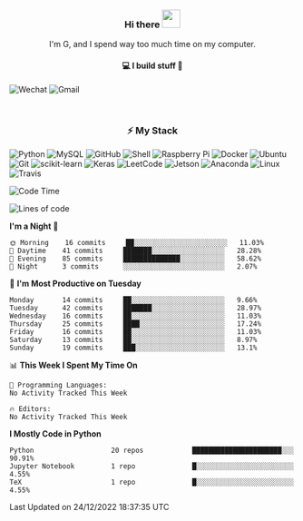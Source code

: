 <h3 align="center"> Hi there <img src="https://raw.githubusercontent.com/ShahriarShafin/ShahriarShafin/main/Assets/handshake.gif" height="32px"></h3>

<p align="center">
I'm G, and I spend way too much time on my computer.
</p>

<h4 align="center">
💻 I build stuff 🌱 </a>
</h4>

![Wechat](https://img.shields.io/badge/-gavingsf-07C160?style=flat-square&logo=WeChat&logoColor=white)
![Gmail](https://img.shields.io/badge/--D14836?style=flat-square&logo=Gmail&logoColor=white)


<br/>
<h3 align="center">
⚡ My Stack
</h3>

![Python](https://img.shields.io/badge/-Python-black?style=flat-square&logo=Python)
![MySQL](https://img.shields.io/badge/-MySQL-black?style=flat-square&logo=mysql)
![GitHub](https://img.shields.io/badge/-GitHub-181717?style=flat-square&logo=github)
![Shell](https://img.shields.io/badge/-shell-5391FE?style=flat-square&logo=PowerShell&logoColor=white)
![Raspberry Pi](https://img.shields.io/badge/-Raspberry%20Pi-C51A4A?style=flat-square&logo=Raspberry-Pi)
![Docker](https://img.shields.io/badge/-Docker-black?style=flat-square&logo=docker)
![Ubuntu](https://img.shields.io/badge/-Ubuntu-772953?style=flat-square&logo=Ubuntu&logoColor=white)
![Git](https://img.shields.io/badge/-Git-F44D27?style=flat-square&logo=Git&logoColor=white)
![scikit-learn](https://img.shields.io/badge/-scikitlearn-000000?style=flat-square&logo=scikit-learn)
![Keras](https://img.shields.io/badge/-Keras-D00000?style=flat-square&logo=keras)
![LeetCode](https://img.shields.io/badge/-LeetCode-000000?style=flat-square&logo=LeetCode)
![Jetson](https://img.shields.io/badge/-Jetson-76B900?style=flat-square&logo=Nvidia&logoColor=white)
![Anaconda](https://img.shields.io/badge/-Anaconda-44A833?style=flat-square&logo=Anaconda&logoColor=white)
![Linux](https://img.shields.io/badge/-Linux-FCC264?style=flat-square&logo=Linux&logoColor=black)
![Travis](https://img.shields.io/badge/-TravisCI-3EAAAF?style=flat-square&logo=travis-ci&logoColor=white)




<!--START_SECTION:waka-->
![Code Time](http://img.shields.io/badge/Code%20Time-36%20mins-blue)

![Lines of code](https://img.shields.io/badge/From%20Hello%20World%20I%27ve%20Written-13%20Thousand%20lines%20of%20code-blue)

**I'm a Night 🦉** 

```text
🌞 Morning    16 commits     ██░░░░░░░░░░░░░░░░░░░░░░░   11.03% 
🌆 Daytime    41 commits     ███████░░░░░░░░░░░░░░░░░░   28.28% 
🌃 Evening    85 commits     ██████████████░░░░░░░░░░░   58.62% 
🌙 Night      3 commits      ░░░░░░░░░░░░░░░░░░░░░░░░░   2.07%

```
📅 **I'm Most Productive on Tuesday** 

```text
Monday       14 commits     ██░░░░░░░░░░░░░░░░░░░░░░░   9.66% 
Tuesday      42 commits     ███████░░░░░░░░░░░░░░░░░░   28.97% 
Wednesday    16 commits     ██░░░░░░░░░░░░░░░░░░░░░░░   11.03% 
Thursday     25 commits     ████░░░░░░░░░░░░░░░░░░░░░   17.24% 
Friday       16 commits     ██░░░░░░░░░░░░░░░░░░░░░░░   11.03% 
Saturday     13 commits     ██░░░░░░░░░░░░░░░░░░░░░░░   8.97% 
Sunday       19 commits     ███░░░░░░░░░░░░░░░░░░░░░░   13.1%

```


📊 **This Week I Spent My Time On** 

```text
💬 Programming Languages: 
No Activity Tracked This Week

🔥 Editors: 
No Activity Tracked This Week

```

**I Mostly Code in Python** 

```text
Python                   20 repos            ██████████████████████░░░   90.91% 
Jupyter Notebook         1 repo              █░░░░░░░░░░░░░░░░░░░░░░░░   4.55% 
TeX                      1 repo              █░░░░░░░░░░░░░░░░░░░░░░░░   4.55%

```



 Last Updated on 24/12/2022 18:37:35 UTC
<!--END_SECTION:waka-->


